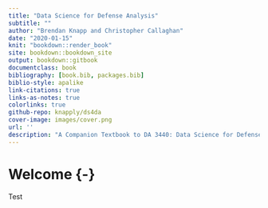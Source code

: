 ```yaml
---
title: "Data Science for Defense Analysis"
subtitle: ""
author: "Brendan Knapp and Christopher Callaghan"
date: "2020-01-15"
knit: "bookdown::render_book"
site: bookdown::bookdown_site
output: bookdown::gitbook
documentclass: book
bibliography: [book.bib, packages.bib]
biblio-style: apalike
link-citations: true
links-as-notes: true
colorlinks: true
github-repo: knapply/ds4da
cover-image: images/cover.png
url: ''
description: "A Companion Textbook to DA 3440: Data Science for Defense Analysis"
---
```




# Welcome {-}

Test
